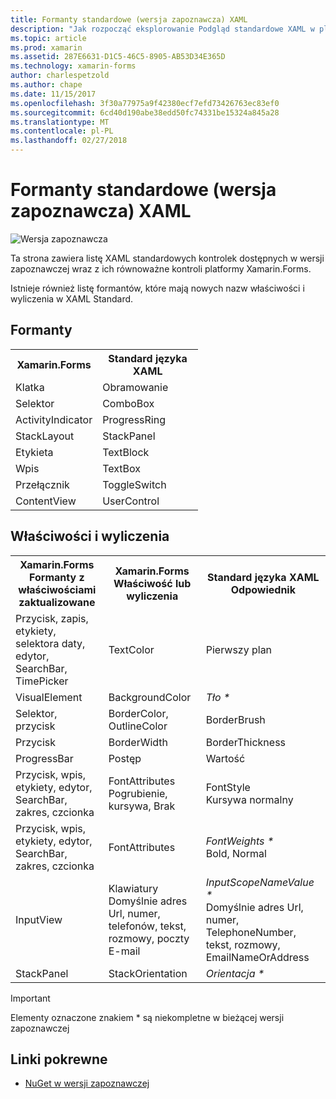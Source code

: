 ```yaml
---
title: Formanty standardowe (wersja zapoznawcza) XAML
description: "Jak rozpocząć eksplorowanie Podgląd standardowe XAML w platformy Xamarin.Forms"
ms.topic: article
ms.prod: xamarin
ms.assetid: 287E6631-D1C5-46C5-8905-AB53D34E365D
ms.technology: xamarin-forms
author: charlespetzold
ms.author: chape
ms.date: 11/15/2017
ms.openlocfilehash: 3f30a77975a9f42380ecf7efd73426763ec83ef0
ms.sourcegitcommit: 6cd40d190abe38edd50fc74331be15324a845a28
ms.translationtype: MT
ms.contentlocale: pl-PL
ms.lasthandoff: 02/27/2018
---
```

# <a name="xaml-standard-preview-controls"></a>Formanty standardowe (wersja zapoznawcza) XAML

![Wersja zapoznawcza](~/media/shared/preview.png)

Ta strona zawiera listę XAML standardowych kontrolek dostępnych w wersji zapoznawczej wraz z ich równoważne kontroli platformy Xamarin.Forms.

Istnieje również listę formantów, które mają nowych nazw właściwości i wyliczenia w XAML Standard.

## <a name="controls"></a>Formanty

<table style="width:300px">
  <tr><th>Xamarin.Forms</th><th>Standard języka XAML</th></tr>
  <tr><td>Klatka</td><td>Obramowanie</td></tr>
  <tr><td>Selektor</td><td>ComboBox</td></tr>
  <tr><td>ActivityIndicator</td><td>ProgressRing</td></tr>
  <tr><td>StackLayout</td><td>StackPanel</td></tr>
  <tr><td>Etykieta</td><td>TextBlock</td></tr>
  <tr><td>Wpis</td><td>TextBox</td></tr>
  <tr><td>Przełącznik</td><td>ToggleSwitch</td></tr>
  <tr><td>ContentView</td><td>UserControl</td></tr>
</table>

## <a name="properties-and-enumerations"></a>Właściwości i wyliczenia

<table>
  <tr><th>Xamarin.Forms<br/>Formanty z właściwościami zaktualizowane</th><th>Xamarin.Forms<br/>Właściwość lub wyliczenia</th><th>Standard języka XAML<br/>Odpowiednik</th></tr>
  <tr><td>Przycisk, zapis, etykiety, selektora daty, edytor, SearchBar, TimePicker</td><td>TextColor</td><td>Pierwszy plan</td></tr>
  <tr><td>VisualElement</td><td>BackgroundColor</td><td><i>Tło *</i></td></tr>
  <tr><td>Selektor, przycisk</td><td>BorderColor, OutlineColor</td><td>BorderBrush</td></tr>
  <tr><td>Przycisk</td><td>BorderWidth</td><td>BorderThickness</td></tr>
  <tr><td>ProgressBar</td><td>Postęp</td><td>Wartość</td></tr>
  <tr><td>Przycisk, wpis, etykiety, edytor, SearchBar, zakres, czcionka</td><td>FontAttributes<br/>Pogrubienie, kursywa, Brak</td><td>FontStyle<br/>Kursywa normalny</td></tr>
  <tr><td>Przycisk, wpis, etykiety, edytor, SearchBar, zakres, czcionka</td><td>FontAttributes</td><td><i>FontWeights *</i><br/>Bold, Normal</td></tr>
  <tr><td>InputView</td><td>Klawiatury<br/>Domyślnie adres Url, numer, telefonów, tekst, rozmowy, poczty E-mail</td><td><i>InputScopeNameValue *</i><br/>Domyślnie adres Url, numer, TelephoneNumber, tekst, rozmowy, EmailNameOrAddress</td></tr>
  <tr><td>StackPanel</td><td>StackOrientation</td><td><i>Orientacja *</i></td></tr>
</table>

> [!IMPORTANT]
> Elementy oznaczone znakiem * są niekompletne w bieżącej wersji zapoznawczej


## <a name="related-links"></a>Linki pokrewne

- [NuGet w wersji zapoznawczej](https://aka.ms/xf-xamlstandard-nuget)
